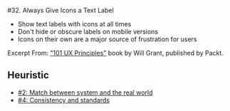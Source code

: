 #32. Always Give Icons a Text Label
-  Show text labels with icons at all times
-  Don't hide or obscure labels on mobile versions
-  Icons on their own are a major source of frustration for users

Excerpt From: ["101 UX Principles"](https://www.packtpub.com/web-development/101-ux-principles) book by Will Grant, published by Packt.

## Heuristic
- [#2: Match between system and the real world](https://github.com/fullcircle23/fullcircle23.github.io/blob/master/2020/ui-ux/10-usability-heuristics-for-user-interface-design.md#2-match-between-system-and-the-real-world-metaphor)
- [#4: Consistency and standards](https://github.com/fullcircle23/fullcircle23.github.io/blob/master/2020/ui-ux/10-usability-heuristics-for-user-interface-design.md#4-consistency-and-standards-consistency)
